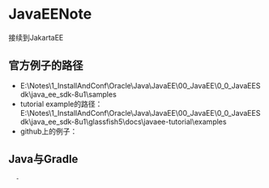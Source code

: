# JavaEENote
接续到JakartaEE
## 官方例子的路径
   * E:\Notes\1_InstallAndConf\Oracle\Java\JavaEE\00_JavaEE\0_0_JavaEESdk\java_ee_sdk-8u1\samples<br>
   * tutorial example的路径：E:\Notes\1_InstallAndConf\Oracle\Java\JavaEE\00_JavaEE\0_0_JavaEESdk\java_ee_sdk-8u1\glassfish5\docs\javaee-tutorial\examples<br>
   * github上的例子：<br>
## Java与Gradle
      - 
